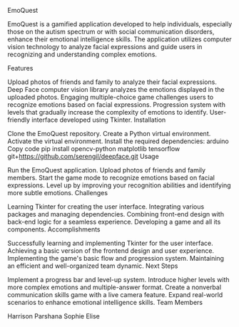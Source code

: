 EmoQuest

EmoQuest is a gamified application developed to help individuals, especially those on the autism spectrum or with social communication disorders, enhance their emotional intelligence skills. The application utilizes computer vision technology to analyze facial expressions and guide users in recognizing and understanding complex emotions.

Features

Upload photos of friends and family to analyze their facial expressions.
Deep Face computer vision library analyzes the emotions displayed in the uploaded photos.
Engaging multiple-choice game challenges users to recognize emotions based on facial expressions.
Progression system with levels that gradually increase the complexity of emotions to identify.
User-friendly interface developed using Tkinter.
Installation

Clone the EmoQuest repository.
Create a Python virtual environment.
Activate the virtual environment.
Install the required dependencies:
arduino
Copy code
pip install opencv-python matplotlib tensorflow git+https://github.com/serengil/deepface.git
Usage

Run the EmoQuest application.
Upload photos of friends and family members.
Start the game mode to recognize emotions based on facial expressions.
Level up by improving your recognition abilities and identifying more subtle emotions.
Challenges

Learning Tkinter for creating the user interface.
Integrating various packages and managing dependencies.
Combining front-end design with back-end logic for a seamless experience.
Developing a game and all its components.
Accomplishments

Successfully learning and implementing Tkinter for the user interface.
Achieving a basic version of the frontend design and user experience.
Implementing the game's basic flow and progression system.
Maintaining an efficient and well-organized team dynamic.
Next Steps

Implement a progress bar and level-up system.
Introduce higher levels with more complex emotions and multiple-answer format.
Create a nonverbal communication skills game with a live camera feature.
Expand real-world scenarios to enhance emotional intelligence skills.
Team Members

Harrison
Parshana
Sophie
Elise
